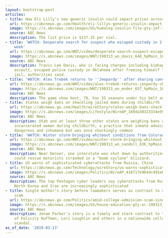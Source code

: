 ```yaml
---
layout: bootstrap-post
articles:
- title: How Eli Lilly’s new generic insulin could impact prices across the market
  url: https://abcnews.go.com/Health/eli-lillys-generic-insulin-impact-prices-market/story?id=61660757
  image: https://s.abcnews.com/images/US/humalog-insulin-file-gty-jef-190313_hpMain_16x9_992.jpg
  source: ABC News
  description: The list price is $137.35 per vial.
- title: 'WATCH: Desperate search for suspect who escaped custody in 2 states in one
    week'
  url: https://abcnews.go.com/WNT/video/desperate-search-suspect-escaped-custody-states-week-61666553
  image: https://s.abcnews.com/images/WNT/190313_wn_davis_648_hpMain_16x9_992.jpg
  source: ABC News
  description: Travis Lee Davis, who is facing charges including kidnapping and domestic
    assault, escaped police custody in Oklahoma after freeing himself from a Missouri
    jail, authorities said.
- title: 'WATCH: Alex Trebek returns to ''Jeopardy'' after sharing cancer diagnosis'
  url: https://abcnews.go.com/WNT/video/alex-trebek-returns-jeopardy-sharing-cancer-diagnosis-61666555
  image: https://s.abcnews.com/images/WNT/190313_wn_ender_657_hpMain_16x9_992.jpg
  source: ABC News
  description: The game show host, 78, has 35 seasons under his belt and 34 Emmys.
- title: States weigh bans on shackling jailed moms during childbirth
  url: https://abcnews.go.com/Health/wireStory/states-weigh-bans-shackling-jailed-moms-childbirth-61668842
  image: https://s.abcnews.com/images/Lifestyle/WireAP_169da30323334e95b01e9c65fde3b6d1_16x9_992.jpg
  source: ABC News
  description: Utah and at least three other states are weighing bans on shackling
    incarcerated women during childbirth, a practice that inmate advocates say is
    dangerous and inhumane but was once shockingly common
- title: 'WATCH: Winter storm bringing whiteout conditions from Colorado to Dakotas'
  url: https://abcnews.go.com/WNT/video/winter-storm-bringing-whiteout-conditions-colorado-dakotas-61666481
  image: https://s.abcnews.com/images/WNT/190313_wn_sandell_636_hpMain_16x9_992.jpg
  source: ABC News
  description: Near Denver, one interstate was shut down by authorities so first responders
    could rescue motorists stranded in a "bomb cyclone" blizzard.
- title: US warns of sophisticated cyberattacks from Russia, China
  url: https://abcnews.go.com/Technology/wireStory/us-warns-sophisticated-cyberattacks-russia-china-61668562
  image: https://s.abcnews.com/images/Politics/WireAP_416717e964dc491ebf7503a8c285cfac_16x9_992.jpg
  source: ABC News
  description: The top Pentagon cyber leaders say cyberattacks from Russia, China,
    North Korea and Iran are increasingly sophisticated
- title: Single mother's story before lawmakers serves as contrast to college admission
    scam
  url: https://abcnews.go.com/Politics/amid-college-admission-scam-single-mother-tells-house/story?id=61660526
  image: https://s.abcnews.com/images/US/house-education-gty-er-190313_hpMain_16x9_992.jpg
  source: ABC News
  description: Jenae Parker's story is a timely and stark contrast to the arrests
    of Felicity Huffman, Lori Loughlin and others in a nationwide college admissions
    scandal.
as_of_date: '2019-03-13'
---
```


